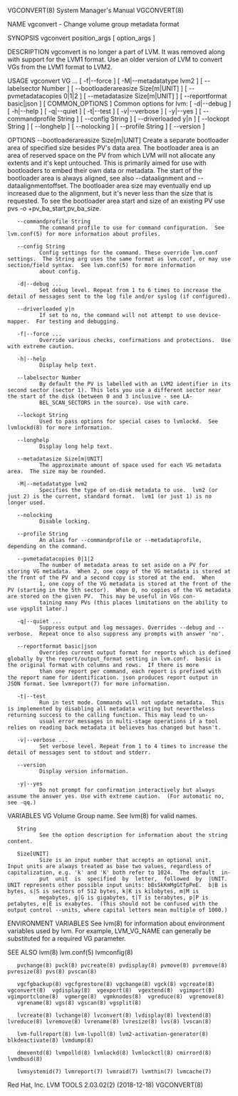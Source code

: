 VGCONVERT(8)                                                                               System Manager's Manual                                                                               VGCONVERT(8)

NAME
       vgconvert - Change volume group metadata format

SYNOPSIS
       vgconvert position_args
           [ option_args ]

DESCRIPTION
       vgconvert is no longer a part of LVM.  It was removed along with support for the LVM1 format.  Use an older version of LVM to convert VGs from the LVM1 format to LVM2.

USAGE
       vgconvert VG ...
           [ -f|--force ]
           [ -M|--metadatatype lvm2 ]
           [    --labelsector Number ]
           [    --bootloaderareasize Size[m|UNIT] ]
           [    --pvmetadatacopies 0|1|2 ]
           [    --metadatasize Size[m|UNIT] ]
           [    --reportformat basic|json ]
           [ COMMON_OPTIONS ]
       Common options for lvm:
           [ -d|--debug ]
           [ -h|--help ]
           [ -q|--quiet ]
           [ -t|--test ]
           [ -v|--verbose ]
           [ -y|--yes ]
           [    --commandprofile String ]
           [    --config String ]
           [    --driverloaded y|n ]
           [    --lockopt String ]
           [    --longhelp ]
           [    --nolocking ]
           [    --profile String ]
           [    --version ]

OPTIONS
       --bootloaderareasize Size[m|UNIT]
              Create a separate bootloader area of specified size besides PV's data area. The bootloader area is an area of reserved space on the PV from which LVM will not allocate any extents and it's
              kept untouched. This is primarily aimed for use with bootloaders to embed their own data or metadata.  The start of the bootloader area is always aligned, see also --dataalignment and
              --dataalignmentoffset. The bootloader area size may eventually end up increased due to the alignment, but it's never less than the size that is requested. To see the bootloader area start and
              size of an existing PV use pvs -o +pv_ba_start,pv_ba_size.

       --commandprofile String
              The command profile to use for command configuration.  See lvm.conf(5) for more information about profiles.

       --config String
              Config settings for the command. These override lvm.conf settings.  The String arg uses the same format as lvm.conf, or may use section/field syntax.  See lvm.conf(5) for more information
              about config.

       -d|--debug ...
              Set debug level. Repeat from 1 to 6 times to increase the detail of messages sent to the log file and/or syslog (if configured).

       --driverloaded y|n
              If set to no, the command will not attempt to use device-mapper.  For testing and debugging.

       -f|--force ...
              Override various checks, confirmations and protections.  Use with extreme caution.

       -h|--help
              Display help text.

       --labelsector Number
              By default the PV is labelled with an LVM2 identifier in its second sector (sector 1). This lets you use a different sector near the start of the disk (between 0 and 3 inclusive - see LA‐
              BEL_SCAN_SECTORS in the source). Use with care.

       --lockopt String
              Used to pass options for special cases to lvmlockd.  See lvmlockd(8) for more information.

       --longhelp
              Display long help text.

       --metadatasize Size[m|UNIT]
              The approximate amount of space used for each VG metadata area.  The size may be rounded.

       -M|--metadatatype lvm2
              Specifies the type of on-disk metadata to use.  lvm2 (or just 2) is the current, standard format.  lvm1 (or just 1) is no longer used.

       --nolocking
              Disable locking.

       --profile String
              An alias for --commandprofile or --metadataprofile, depending on the command.

       --pvmetadatacopies 0|1|2
              The number of metadata areas to set aside on a PV for storing VG metadata.  When 2, one copy of the VG metadata is stored at the front of the PV and a second copy is stored at the end.  When
              1, one copy of the VG metadata is stored at the front of the PV (starting in the 5th sector).  When 0, no copies of the VG metadata are stored on the given PV.  This may be useful in VGs con‐
              taining many PVs (this places limitations on the ability to use vgsplit later.)

       -q|--quiet ...
              Suppress output and log messages. Overrides --debug and --verbose.  Repeat once to also suppress any prompts with answer 'no'.

       --reportformat basic|json
              Overrides current output format for reports which is defined globally by the report/output_format setting in lvm.conf.  basic is the original format with columns and rows.  If there is more
              than one report per command, each report is prefixed with the report name for identification. json produces report output in JSON format. See lvmreport(7) for more information.

       -t|--test
              Run in test mode. Commands will not update metadata.  This is implemented by disabling all metadata writing but nevertheless returning success to the calling function. This may lead to un‐
              usual error messages in multi-stage operations if a tool relies on reading back metadata it believes has changed but hasn't.

       -v|--verbose ...
              Set verbose level. Repeat from 1 to 4 times to increase the detail of messages sent to stdout and stderr.

       --version
              Display version information.

       -y|--yes
              Do not prompt for confirmation interactively but always assume the answer yes. Use with extreme caution.  (For automatic no, see -qq.)

VARIABLES
       VG
              Volume Group name.  See lvm(8) for valid names.

       String
              See the option description for information about the string content.

       Size[UNIT]
              Size is an input number that accepts an optional unit.  Input units are always treated as base two values, regardless of capitalization, e.g. 'k' and 'K' both refer to 1024.  The default  in‐
              put  unit  is  specified  by  letter,  followed  by  |UNIT.  UNIT represents other possible input units: bBsSkKmMgGtTpPeE.  b|B is bytes, s|S is sectors of 512 bytes, k|K is kilobytes, m|M is
              megabytes, g|G is gigabytes, t|T is terabytes, p|P is petabytes, e|E is exabytes.  (This should not be confused with the output control --units, where capital letters mean multiple of 1000.)

ENVIRONMENT VARIABLES
       See lvm(8) for information about environment variables used by lvm.  For example, LVM_VG_NAME can generally be substituted for a required VG parameter.

SEE ALSO
       lvm(8) lvm.conf(5) lvmconfig(8)

       pvchange(8) pvck(8) pvcreate(8) pvdisplay(8) pvmove(8) pvremove(8) pvresize(8) pvs(8) pvscan(8)

       vgcfgbackup(8) vgcfgrestore(8) vgchange(8) vgck(8) vgcreate(8) vgconvert(8)  vgdisplay(8)  vgexport(8)  vgextend(8)  vgimport(8)  vgimportclone(8)  vgmerge(8)  vgmknodes(8)  vgreduce(8)  vgremove(8)
       vgrename(8) vgs(8) vgscan(8) vgsplit(8)

       lvcreate(8) lvchange(8) lvconvert(8) lvdisplay(8) lvextend(8) lvreduce(8) lvremove(8) lvrename(8) lvresize(8) lvs(8) lvscan(8)

       lvm-fullreport(8) lvm-lvpoll(8) lvm2-activation-generator(8) blkdeactivate(8) lvmdump(8)

       dmeventd(8) lvmpolld(8) lvmlockd(8) lvmlockctl(8) cmirrord(8) lvmdbusd(8)

       lvmsystemid(7) lvmreport(7) lvmraid(7) lvmthin(7) lvmcache(7)

Red Hat, Inc.                                                                         LVM TOOLS 2.03.02(2) (2018-12-18)                                                                          VGCONVERT(8)
